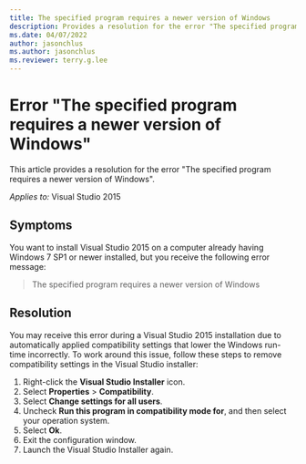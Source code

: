 ```yaml
---
title: The specified program requires a newer version of Windows
description: Provides a resolution for the error "The specified program requires a newer version of Windows".
ms.date: 04/07/2022
author: jasonchlus
ms.author: jasonchlus
ms.reviewer: terry.g.lee
---
```


# Error "The specified program requires a newer version of Windows"

This article provides a resolution for the error "The specified program requires a newer version of Windows".

_Applies to:_&nbsp;Visual Studio 2015

## Symptoms

You want to install Visual Studio 2015 on a computer already having Windows 7 SP1 or newer installed, but you receive the following error message:

> The specified program requires a newer version of Windows

## Resolution

You may receive this error during a Visual Studio 2015 installation due to automatically applied compatibility settings that lower the Windows run-time incorrectly. To work around this issue, follow these steps to remove compatibility settings in the Visual Studio installer:

1. Right-click the **Visual Studio Installer** icon.
1. Select **Properties** > **Compatibility**.
1. Select **Change settings for all users**.
1. Uncheck **Run this program in compatibility mode for**, and then select your operation system.
1. Select **Ok**.
1. Exit the configuration window.
1. Launch the Visual Studio Installer again.
